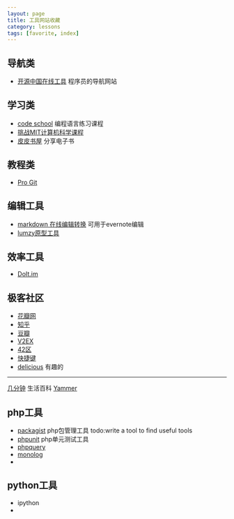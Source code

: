 ```yaml
---
layout: page
title: 工具网站收藏
category: lessons
tags: [favorite, index]
---
```


导航类
-----
* [开源中国在线工具](http://www.ostools.net/) 程序员的导航网站

学习类
-----
* [code school](http://www.codeschool.com/courses) 编程语言练习课程
* [挑战MIT计算机科学课程](http://article.yeeyan.org/view/212952/334600)
* [皮皮书屋](http://www.ppurl.com/login/) 分享电子书

教程类
-----
* [Pro Git](http://yunsim.com/)
  
编辑工具
-----
* [markdown 在线编辑转换](http://dillinger.io/) 可用于evernote编辑
* [lumzy原型工具](http://lumzy.com/app/)
  
效率工具  
-----
* [DoIt.im](http://i.doit.im)

极客社区
-----
* [花瓣网](http://huaban.com)
* [知乎](http://zhihu.com)
* [豆瓣](http://douban.com)
* [V2EX](http://www.v2ex.com)
* [42区](http://42qu.com)
* [快捷键](https://www.shortcutfoo.com/app) 
* [delicious](http://delicious.com)
有趣的
-----
[几分钟](http://www.jifenzhong.com/) 生活百科
[Yammer](团队微博)

php工具
------
* [packagist](https://packagist.org/explore/popular) php包管理工具 todo:write a tool to find useful tools
* [phpunit](http://phpunit.com) php单元测试工具
* [phpquery]()
* [monolog]()
* 
python工具
------
* ipython
* 
